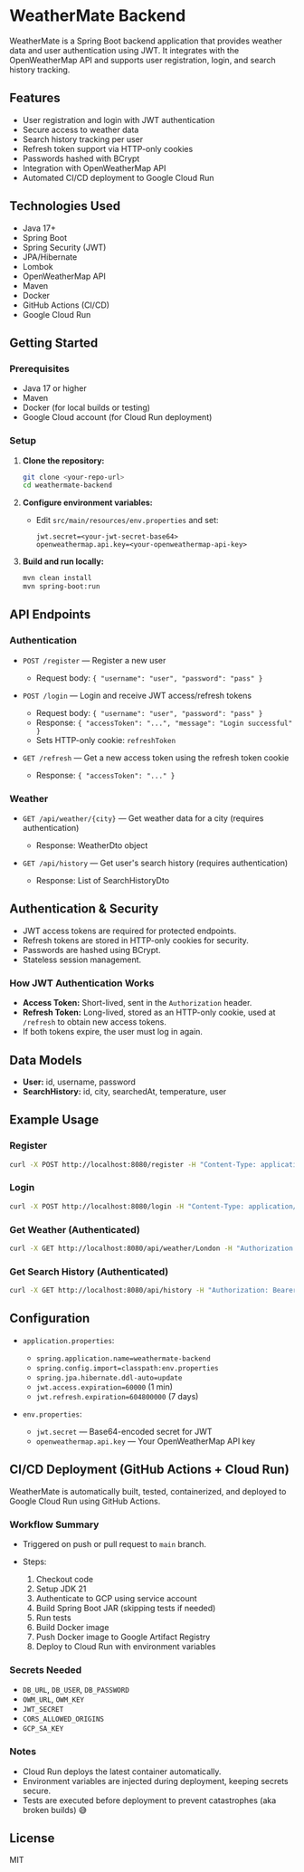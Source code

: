 # WeatherMate Backend

WeatherMate is a Spring Boot backend application that provides weather data and user authentication using JWT. It integrates with the OpenWeatherMap API and supports user registration, login, and search history tracking.

## Features

* User registration and login with JWT authentication
* Secure access to weather data
* Search history tracking per user
* Refresh token support via HTTP-only cookies
* Passwords hashed with BCrypt
* Integration with OpenWeatherMap API
* Automated CI/CD deployment to Google Cloud Run

## Technologies Used

* Java 17+
* Spring Boot
* Spring Security (JWT)
* JPA/Hibernate
* Lombok
* OpenWeatherMap API
* Maven
* Docker
* GitHub Actions (CI/CD)
* Google Cloud Run

## Getting Started

### Prerequisites

* Java 17 or higher
* Maven
* Docker (for local builds or testing)
* Google Cloud account (for Cloud Run deployment)

### Setup

1. **Clone the repository:**

   ```bash
   git clone <your-repo-url>
   cd weathermate-backend
   ```
2. **Configure environment variables:**

   * Edit `src/main/resources/env.properties` and set:

     ```properties
     jwt.secret=<your-jwt-secret-base64>
     openweathermap.api.key=<your-openweathermap-api-key>
     ```
3. **Build and run locally:**

   ```bash
   mvn clean install
   mvn spring-boot:run
   ```

## API Endpoints

### Authentication

* `POST /register` — Register a new user

  * Request body: `{ "username": "user", "password": "pass" }`
* `POST /login` — Login and receive JWT access/refresh tokens

  * Request body: `{ "username": "user", "password": "pass" }`
  * Response: `{ "accessToken": "...", "message": "Login successful" }`
  * Sets HTTP-only cookie: `refreshToken`
* `GET /refresh` — Get a new access token using the refresh token cookie

  * Response: `{ "accessToken": "..." }`

### Weather

* `GET /api/weather/{city}` — Get weather data for a city (requires authentication)

  * Response: WeatherDto object
* `GET /api/history` — Get user's search history (requires authentication)

  * Response: List of SearchHistoryDto

## Authentication & Security

* JWT access tokens are required for protected endpoints.
* Refresh tokens are stored in HTTP-only cookies for security.
* Passwords are hashed using BCrypt.
* Stateless session management.

### How JWT Authentication Works

* **Access Token:** Short-lived, sent in the `Authorization` header.
* **Refresh Token:** Long-lived, stored as an HTTP-only cookie, used at `/refresh` to obtain new access tokens.
* If both tokens expire, the user must log in again.

## Data Models

* **User:** id, username, password
* **SearchHistory:** id, city, searchedAt, temperature, user

## Example Usage

### Register

```bash
curl -X POST http://localhost:8080/register -H "Content-Type: application/json" -d '{"username":"test","password":"testpass"}'
```

### Login

```bash
curl -X POST http://localhost:8080/login -H "Content-Type: application/json" -d '{"username":"test","password":"testpass"}'
```

### Get Weather (Authenticated)

```bash
curl -X GET http://localhost:8080/api/weather/London -H "Authorization: Bearer <accessToken>"
```

### Get Search History (Authenticated)

```bash
curl -X GET http://localhost:8080/api/history -H "Authorization: Bearer <accessToken>"
```

## Configuration

* `application.properties`:

  * `spring.application.name=weathermate-backend`
  * `spring.config.import=classpath:env.properties`
  * `spring.jpa.hibernate.ddl-auto=update`
  * `jwt.access.expiration=60000` (1 min)
  * `jwt.refresh.expiration=604800000` (7 days)
* `env.properties`:

  * `jwt.secret` — Base64-encoded secret for JWT
  * `openweathermap.api.key` — Your OpenWeatherMap API key

## CI/CD Deployment (GitHub Actions + Cloud Run)

WeatherMate is automatically built, tested, containerized, and deployed to Google Cloud Run using GitHub Actions.

### Workflow Summary

* Triggered on push or pull request to `main` branch.
* Steps:

  1. Checkout code
  2. Setup JDK 21
  3. Authenticate to GCP using service account
  4. Build Spring Boot JAR (skipping tests if needed)
  5. Run tests
  6. Build Docker image
  7. Push Docker image to Google Artifact Registry
  8. Deploy to Cloud Run with environment variables

### Secrets Needed

* `DB_URL`, `DB_USER`, `DB_PASSWORD`
* `OWM_URL`, `OWM_KEY`
* `JWT_SECRET`
* `CORS_ALLOWED_ORIGINS`
* `GCP_SA_KEY`

### Notes

* Cloud Run deploys the latest container automatically.
* Environment variables are injected during deployment, keeping secrets secure.
* Tests are executed before deployment to prevent catastrophes (aka broken builds) 😅

## License

MIT
